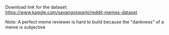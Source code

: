 Download link for the dataset: https://www.kaggle.com/sayangoswami/reddit-memes-dataset

Note: A perfect meme reviewer is hard to build because the "dankness" of a meme is subjective
